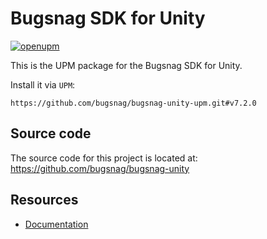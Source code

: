 Bugsnag SDK for Unity
===========

[![openupm](https://img.shields.io/npm/v/com.bugsnag.unitynotifier?label=openupm&registry_uri=https://package.openupm.com)](https://openupm.com/packages/com.bugsnag.unitynotifier/)

This is the UPM package for the Bugsnag SDK for Unity.

Install it via `UPM`:
```
https://github.com/bugsnag/bugsnag-unity-upm.git#v7.2.0
```

## Source code

The source code for this project is located at: https://github.com/bugsnag/bugsnag-unity

## Resources

* [Documentation](https://docs.bugsnag.com/platforms/unity/)
